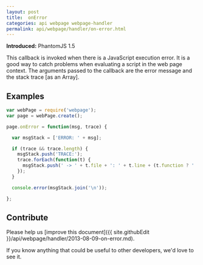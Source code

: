 ```yaml
---
layout: post
title:  onError
categories: api webpage webpage-handler
permalink: api/webpage/handler/on-error.html
---
```


**Introduced:** PhantomJS 1.5

This callback is invoked when there is a JavaScript execution error. It is a good way to catch problems when evaluating a script in the web page context. The arguments passed to the callback are the error message and the stack trace [as an Array].

## Examples

```javascript
var webPage = require('webpage');
var page = webPage.create();

page.onError = function(msg, trace) {

  var msgStack = ['ERROR: ' + msg];

  if (trace && trace.length) {
    msgStack.push('TRACE:');
    trace.forEach(function(t) {
      msgStack.push(' -> ' + t.file + ': ' + t.line + (t.function ? ' (in function "' + t.function +'")' : ''));
    });
  }

  console.error(msgStack.join('\n'));

};
```

## Contribute

Please help us [improve this document]({{ site.githubEdit }}/api/webpage/handler/2013-08-09-on-error.md).

If you know anything that could be useful to other developers, we'd love to see it.


